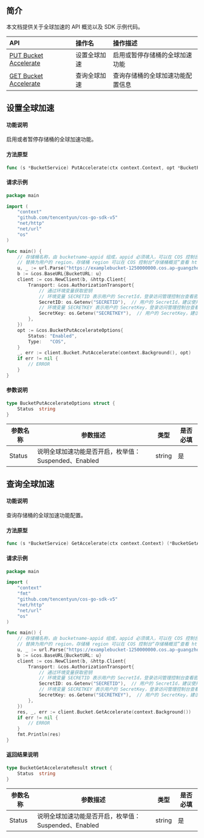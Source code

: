 
## 简介

本文档提供关于全球加速的 API 概览以及 SDK 示例代码。

| API                                                          | 操作名       | 操作描述                         |
| :----------------------------------------------------------- | :----------- | :------------------------------- |
| [PUT Bucket Accelerate](https://intl.cloud.tencent.com/document/product/436/33411) | 设置全球加速 | 启用或暂停存储桶的全球加速功能   |
| [GET Bucket Accelerate](https://intl.cloud.tencent.com/document/product/436/33412) | 查询全球加速 | 查询存储桶的全球加速功能配置信息 |


## 设置全球加速

#### 功能说明

启用或者暂停存储桶的全球加速功能。

#### 方法原型

```go
func (s *BucketService) PutAccelerate(ctx context.Context, opt *BucketPutAccelerateOptions) (*Response, error)
```

#### 请求示例

[//]: # ".cssg-snippet-put-accelerate"
```go
package main

import (
    "context"
    "github.com/tencentyun/cos-go-sdk-v5"
    "net/http"
    "net/url"
    "os"
)

func main() {
    // 存储桶名称，由 bucketname-appid 组成，appid 必须填入，可以在 COS 控制台查看存储桶名称。 https://console.cloud.tencent.com/cos5/bucket
    // 替换为用户的 region，存储桶 region 可以在 COS 控制台“存储桶概览”查看 https://console.cloud.tencent.com/ ，关于地域的详情见 https://cloud.tencent.com/document/product/436/6224 。
    u, _ := url.Parse("https://examplebucket-1250000000.cos.ap-guangzhou.myqcloud.com")
    b := &cos.BaseURL{BucketURL: u}
    client := cos.NewClient(b, &http.Client{
        Transport: &cos.AuthorizationTransport{
            // 通过环境变量获取密钥
            // 环境变量 SECRETID 表示用户的 SecretId，登录访问管理控制台查看密钥，https://console.cloud.tencent.com/cam/capi
            SecretID: os.Getenv("SECRETID"),  // 用户的 SecretId，建议使用子账号密钥，授权遵循最小权限指引，降低使用风险。子账号密钥获取可参见 https://cloud.tencent.com/document/product/598/37140
            // 环境变量 SECRETKEY 表示用户的 SecretKey，登录访问管理控制台查看密钥，https://console.cloud.tencent.com/cam/capi
            SecretKey: os.Getenv("SECRETKEY"),  // 用户的 SecretKey，建议使用子账号密钥，授权遵循最小权限指引，降低使用风险。子账号密钥获取可参见 https://cloud.tencent.com/document/product/598/37140
        },
    })
    opt := &cos.BucketPutAccelerateOptions{
        Status: "Enabled",
        Type:   "COS",
    }
    _, err := client.Bucket.PutAccelerate(context.Background(), opt)
    if err != nil {
        // ERROR
    }
}
```
#### 参数说明

```go
type BucketPutAccelerateOptions struct {
    Status  string
}
```

| 参数名称 | 参数描述                                             | 类型   | 是否必填 |
| -------- | ---------------------------------------------------- | ------ | ---- |
| Status   | 说明全球加速功能是否开启，枚举值：Suspended、Enabled | string | 是   |

## 查询全球加速

#### 功能说明

查询存储桶的全球加速功能配置。

#### 方法原型

```go
func (s *BucketService) GetAccelerate(ctx context.Context) (*BucketGetAccelerateResult, *Response, error)
```

#### 请求示例

[//]: # ".cssg-snippet-get-accelerate"
```go
package main

import (
    "context"
    "fmt"
    "github.com/tencentyun/cos-go-sdk-v5"
    "net/http"
    "net/url"
    "os"
)

func main() {
    // 存储桶名称，由 bucketname-appid 组成，appid 必须填入，可以在 COS 控制台查看存储桶名称。 https://console.cloud.tencent.com/cos5/bucket
    // 替换为用户的 region，存储桶 region 可以在 COS 控制台“存储桶概览”查看 https://console.cloud.tencent.com/ ，关于地域的详情见 https://cloud.tencent.com/document/product/436/6224 。
    u, _ := url.Parse("https://examplebucket-1250000000.cos.ap-guangzhou.myqcloud.com")
    b := &cos.BaseURL{BucketURL: u}
    client := cos.NewClient(b, &http.Client{
        Transport: &cos.AuthorizationTransport{
            // 通过环境变量获取密钥
            // 环境变量 SECRETID 表示用户的 SecretId，登录访问管理控制台查看密钥，https://console.cloud.tencent.com/cam/capi
            SecretID: os.Getenv("SECRETID"),  // 用户的 SecretId，建议使用子账号密钥，授权遵循最小权限指引，降低使用风险。子账号密钥获取可参见 https://cloud.tencent.com/document/product/598/37140
            // 环境变量 SECRETKEY 表示用户的 SecretKey，登录访问管理控制台查看密钥，https://console.cloud.tencent.com/cam/capi
            SecretKey: os.Getenv("SECRETKEY"),  // 用户的 SecretKey，建议使用子账号密钥，授权遵循最小权限指引，降低使用风险。子账号密钥获取可参见 https://cloud.tencent.com/document/product/598/37140
        },
    })
    res, _, err := client.Bucket.GetAccelerate(context.Background())
    if err != nil {
        // ERROR
    }
    fmt.Println(res)
}
```
#### 返回结果说明

```go
type BucketGetAccelerateResult struct {
    Status  string
}
```

| 参数名称 | 参数描述                                             | 类型   | 是否必填 |
| -------- | ---------------------------------------------------- | ------ | ---- |
| Status   | 说明全球加速功能是否开启，枚举值：Suspended、Enabled | string | 是   |
